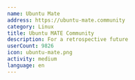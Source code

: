 ```yaml
---
name: Ubuntu Mate
address: https://ubuntu-mate.community
category: Linux
title: Ubuntu MATE Community
description: For a retrospective future
userCount: 9826
icon: ubuntu-mate.png
activity: medium
language: en
---
```

